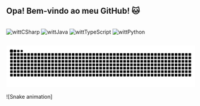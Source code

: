 ##  Opa! Bem-vindo ao meu GitHub! 🐱

<div style ="display: inline_block"><br>
  <img align-center alt="wittCSharp" height="30" width="40" src="https://cdn.jsdelivr.net/gh/devicons/devicon@latest/icons/csharp/csharp-original.svg" />
  <img align-center alt="wittJava" height="30" width="40" src="https://cdn.jsdelivr.net/gh/devicons/devicon@latest/icons/java/java-original.svg" />
  <img align-center alt="wittTypeScript" height="30" width="40" src="https://cdn.jsdelivr.net/gh/devicons/devicon@latest/icons/typescript/typescript-original.svg" />
  <img align-center alt="wittPython" height="30" width="40" src="https://cdn.jsdelivr.net/gh/devicons/devicon@latest/icons/python/python-original.svg" />

  ##
  
  <picture>
  <source media="(prefers-color-scheme: dark)" srcset="https://raw.githubusercontent.com/crwjunior/crwjunior/output/github-contribution-grid-snake-dark.svg">
  <source media="(prefers-color-scheme: light)" srcset="https://raw.githubusercontent.com/crwjunior/crwjunior/output/github-contribution-grid-snake.svg">
  <img alt="github contribution grid snake animation" src="https://raw.githubusercontent.com/crwjunior/crwjunior/output/github-contribution-grid-snake.svg">
</picture>

![Snake animation]

</div>
